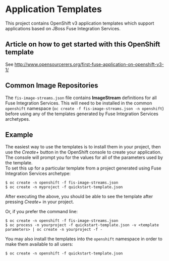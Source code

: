 # Application Templates
This project contains OpenShift v3 application templates which support
applications based on JBoss Fuse Integration Services.

## Article on how to get started with this OpenShift template
See http://www.opensourcerers.org/first-fuse-application-on-openshift-v3-1/

## Common Image Repositories
The `fis-image-streams.json` file contains __ImageStream__ definitions for all
Fuse Integration Services.  This will need to be
installed in the common `openshift` namespace (`oc create -f fis-image-streams.json -n openshift`) before using any of the templates generated by Fuse Integration Services archetypes. 

## Example
The easiest way to use the templates is to install them in your project, 
then use the _Create+_ button in the OpenShift console to create your application. 
The console will prompt you for the values for all of the parameters used by the template.  
To set this up for a particular template from a project generated using Fuse Integration Services archetype:
```
$ oc create -n openshift -f fis-image-streams.json
$ oc create -n myproject -f quickstart-template.json
```
After executing the above, you should be able to see the template after pressing _Create+_ in your project.

Or, if you prefer the command line:
```
$ oc create -n openshift -f fis-image-streams.json
$ oc process -n yourproject -f quickstart-template.json -v <template parameters> | oc create -n yourproject -f -
```

You may also install the templates into the `openshift` namespace in order to make them
available to all users:
```
$ oc create -n openshift -f quickstart-template.json
```
